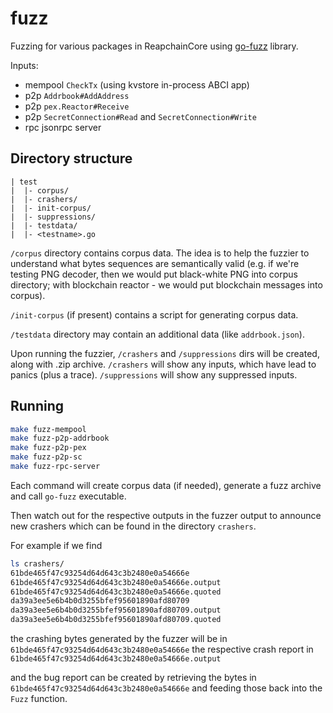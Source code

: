 # fuzz

Fuzzing for various packages in ReapchainCore using [go-fuzz](https://github.com/dvyukov/go-fuzz) library.

Inputs:

- mempool `CheckTx` (using kvstore in-process ABCI app)
- p2p `Addrbook#AddAddress`
- p2p `pex.Reactor#Receive`
- p2p `SecretConnection#Read` and `SecretConnection#Write`
- rpc jsonrpc server

## Directory structure

```
| test
|  |- corpus/
|  |- crashers/
|  |- init-corpus/
|  |- suppressions/
|  |- testdata/
|  |- <testname>.go
```

`/corpus` directory contains corpus data. The idea is to help the fuzzier to
understand what bytes sequences are semantically valid (e.g. if we're testing
PNG decoder, then we would put black-white PNG into corpus directory; with
blockchain reactor - we would put blockchain messages into corpus).

`/init-corpus` (if present) contains a script for generating corpus data.

`/testdata` directory may contain an additional data (like `addrbook.json`).

Upon running the fuzzier, `/crashers` and `/suppressions` dirs will be created,
along with <testname>.zip archive. `/crashers` will show any inputs, which have
lead to panics (plus a trace). `/suppressions` will show any suppressed inputs.

## Running

```sh
make fuzz-mempool
make fuzz-p2p-addrbook
make fuzz-p2p-pex
make fuzz-p2p-sc
make fuzz-rpc-server
```

Each command will create corpus data (if needed), generate a fuzz archive and
call `go-fuzz` executable.

Then watch out for the respective outputs in the fuzzer output to announce new
crashers which can be found in the directory `crashers`.

For example if we find

```sh
ls crashers/
61bde465f47c93254d64d643c3b2480e0a54666e
61bde465f47c93254d64d643c3b2480e0a54666e.output
61bde465f47c93254d64d643c3b2480e0a54666e.quoted
da39a3ee5e6b4b0d3255bfef95601890afd80709
da39a3ee5e6b4b0d3255bfef95601890afd80709.output
da39a3ee5e6b4b0d3255bfef95601890afd80709.quoted
```

the crashing bytes generated by the fuzzer will be in
`61bde465f47c93254d64d643c3b2480e0a54666e` the respective crash report in
`61bde465f47c93254d64d643c3b2480e0a54666e.output`

and the bug report can be created by retrieving the bytes in
`61bde465f47c93254d64d643c3b2480e0a54666e` and feeding those back into the
`Fuzz` function.
